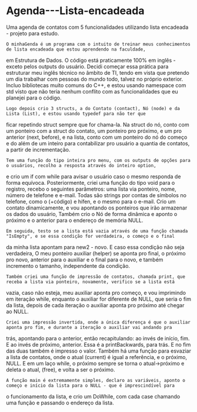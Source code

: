 # Agenda---Lista-encadeada
Uma agenda de contatos com 5 funcionalidades utilizando lista encadeada - projeto para estudo.

	O minhaGenda é um programa com o intuito de treinar meus conhecimentos de lista encadeada que estou aprendendo na faculdade,
  em Estrutura de Dados.
	O código está praticamente 100% em inglês - exceto pelos outputs do usuário. Decidi começar essa prática para estruturar meu
  inglês técnico no âmbito de TI, tendo em vista que pretendo um dia trabalhar com pessoas do mundo todo, talvez no próprio exterior.
	Incluo bibliotecas muito comuns do C++, e estou usando namespace com std visto que não teria nenhum conflito com as 
  funcionalidades que eu planejei para o código.
  
	Logo depois crio 3 structs, a do Contato (contact), Nó (node) e da Lista (List), e estou usando typedef para não ter que
  ficar repetindo struct sempre que for chama-la. Na struct do nó, conto com um ponteiro com a struct do contato, um ponteiro pro 
  próximo, e um pro anterior (next, before), e na lista, conto com um ponteiro do nó do começo e do além de um inteiro para 
  contabilizar pro usuário a quantia de contatos, a partir de incrementação.
  
	Tem uma função do tipo inteira pro menu, com os outputs de opções para o usuários, recolho a resposta através do inteiro option, 
  e crio um if com while para avisar o usuário caso o mesmo responda de forma equívoca.
	Posteriormente, criei uma função do tipo void para o registro, recebo o seguintes parâmetros: uma lista via ponteiro, nome,
  número de telefone e e-mail. Todas são strings por contas de símbolos no telefone, como o (+código) e hífen, e o mesmo para o e-mail.
	Crio um contato dinamicamente, e vou apontando os ponteiros que irão armazenar os dados do usuário, Também crio o Nó de forma dinâmica
  e aponto o próximo e o anterior para o endereço de memória NULL.
  
	Em seguida, testo se a lista está vazia através de uma função chamada "IsEmpty", e se essa condição for verdadeira, o começo e o final
  da minha lista apontam para new2 - novo. E caso essa condição não seja verdadeira, O meu ponteiro auxiliar (helper) se aponta pro final,
  o próximo pro novo, anterior para o auxiliar e o final para o novo, e também incremento o tamanho, independente da condição.
  
	Também criei uma função de impressão de contatos, chamada print, que receba a lista via ponteiro, novamente, verifico se a lista está
  vazia, caso não esteja, meu auxiliar aponta pro começo, e vou imprimindo em iteração while, enquanto o auxiliar for diferente de NULL,
  que seria o fim da lista, depois de cada iteração o auxiliar aponta pro próximo até chegar ao NULL.
  
	Criei uma impressão invertida, onde a única diferença é que o auxiliar aponta pro fim, e durante a iteração o auxiliar vai andando pra
  trás, apontando para o anterior, então recapitulando: ao invés de início, fim. E ao invés de próximo, anterior. Essa é a printBackwards,
  para trás. E no fim das duas também é impresso o valor.
	Também há uma função para esvaziar a lista de contatos, onde o atual (current) é igual a referência, e o próximo, NULL. E em um laço 
  while, o próximo sempre se torna o atual->próximo e deleta o atual, (free), e volta a ser o próximo.
  
	A função main é extremamente simples, declaro as variáveis, aponto o começo e início da lista para o NULL - que é imprescindível para 
  o funcionamento da lista, e crio um DoWhile, com cada case chamando uma função e passando o endereço da lista.
	
